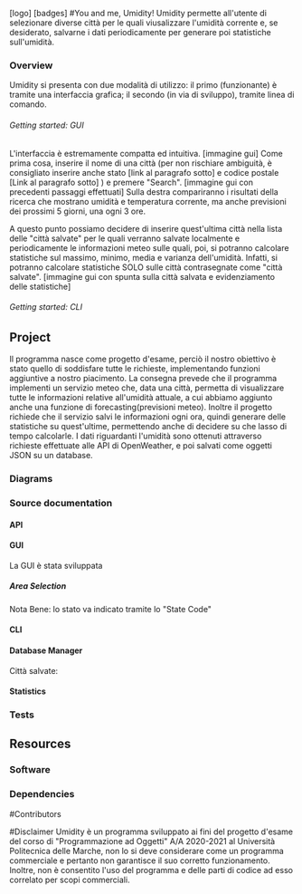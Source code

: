 [logo] [badges]
#You and me, Umidity!
Umidity permette all'utente di selezionare diverse città per le quali viusalizzare l'umidità corrente e, se desiderato,
salvarne i dati periodicamente per generare poi statistiche sull'umidità.
### Overview
Umidity si presenta con due modalità di utilizzo: il primo (funzionante) è tramite una interfaccia grafica; il secondo
(in via di sviluppo), tramite linea di comando.
###### Getting started: GUI
L'interfaccia è estremamente compatta ed intuitiva.
[immagine gui]
Come prima cosa, inserire il nome di una città (per non rischiare ambiguità, è consigliato inserire anche stato [link al paragrafo sotto]
 e codice postale [Link al paragrafo sotto] ) e premere "Search".
[immagine gui con precedenti passaggi effettuati]
Sulla destra compariranno i risultati della ricerca che mostrano umidità e temperatura corrente, ma anche previsioni dei
prossimi 5 giorni, una ogni 3 ore.

A questo punto possiamo decidere di inserire quest'ultima città nella lista delle "città salvate" per le quali verranno
salvate localmente e periodicamente le informazioni meteo sulle quali, poi, si potranno calcolare statistiche sul massimo, minimo,
media e varianza dell'umidità. Infatti, si potranno calcolare statistiche SOLO sulle città contrasegnate come "città salvate".
[immagine gui con spunta sulla città salvata e evidenziamento delle statistiche]

###### Getting started: CLI


## Project
Il programma nasce come progetto d'esame, perciò il nostro obiettivo è stato quello di soddisfare tutte le richieste, implementando funzioni aggiuntive a nostro piacimento.
La consegna prevede che il programma implementi un servizio meteo che, data una città, permetta di visualizzare tutte le informazioni relative all'umidità attuale,
a cui abbiamo aggiunto anche una funzione di forecasting(previsioni meteo).
Inoltre il progetto richiede che il servizio salvi le informazioni ogni ora,
quindi generare delle statistiche su quest'ultime, permettendo anche di decidere su che lasso di tempo calcolarle.
I dati riguardanti l'umidità sono ottenuti attraverso richieste effettuate alle API di OpenWeather, e poi salvati come oggetti JSON su un database.
### Diagrams
### Source documentation
#### API
#### GUI
La GUI è stata sviluppata 
##### Area Selection
Nota Bene: lo stato va indicato tramite lo "State Code"
#### CLI
#### Database Manager
Città salvate:
#### Statistics
### Tests
## Resources
### Software
### Dependencies
#Contributors

#Disclaimer
Umidity è un programma sviluppato ai fini del progetto d'esame del corso di "Programmazione ad Oggetti" A/A 2020-2021 al
Università Politecnica delle Marche, non lo si deve considerare come un programma commerciale e pertanto non garantisce
il suo corretto funzionamento. Inoltre, non è consentito l'uso del programma e delle parti di codice ad esso correlato per
scopi commerciali.
